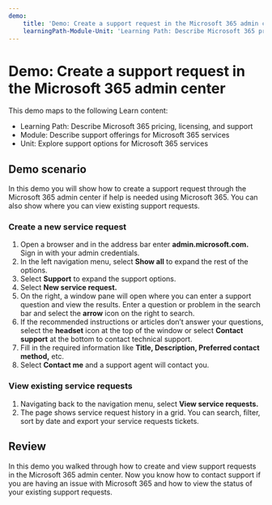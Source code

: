 ```yaml
---
demo:
    title: 'Demo: Create a support request in the Microsoft 365 admin center'
    learningPath-Module-Unit: 'Learning Path: Describe Microsoft 365 pricing, licensing, and support; Module 2: Describe support offerings for Microsoft 365 services; Unit 2: Explore support options for Microsoft 365 services'
---
```


# Demo: Create a support request in the Microsoft 365 admin center

This demo maps to the following Learn content:
- Learning Path: Describe Microsoft 365 pricing, licensing, and support
- Module: Describe support offerings for Microsoft 365 services
- Unit: Explore support options for Microsoft 365 services

## Demo scenario
In this demo you will show how to create a support request through the Microsoft 365 admin center if help is needed using Microsoft 365. You can also show where you can view existing support requests.

### Create a new service request
1. Open a browser and in the address bar enter **admin.microsoft.com.** Sign in with your admin credentials. 
2. In the left navigation menu, select **Show all** to expand the rest of the options.
3. Select **Support** to expand the support options.
4. Select **New service request.**
5. On the right, a window pane will open where you can enter a support question and view the results. Enter a question or problem in the search bar and select the **arrow** icon on the right to search. 
6. If the recommended instructions or articles don’t answer your questions, select the **headset** icon at the top of the window or select **Contact support** at the bottom to contact technical support.
7. Fill in the required information like **Title, Description, Preferred contact method,** etc.
8. Select **Contact me** and a support agent will contact you.

### View existing service requests
1. Navigating back to the navigation menu, select **View service requests.** 
2. The page shows service request history in a grid. You can search, filter, sort by date and export your service requests tickets. 

## Review
In this demo you walked through how to create and view support requests in the Microsoft 365 admin center.  Now you know how to contact support if you are having an issue with Microsoft 365 and how to view the status of your existing support requests.
